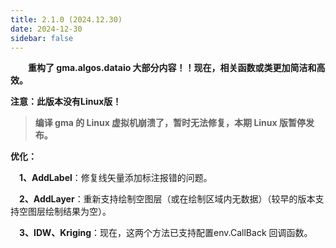 ```yaml
---
title: 2.1.0 (2024.12.30)
date: 2024-12-30
sidebar: false
---
```


**&emsp;　重构了 gma.algos.dataio 大部分内容！！现在，相关函数或类更加简洁和高效。**

<font color="#FF4500"><i class="fas fa-exclamation-circle"></i></font> **注意：此版本没有Linux版！**

> **编译 gma 的 Linux 虚拟机崩溃了，暂时无法修复，本期 Linux 版暂停发布。**

<font color="#3CB371"><i class="fab fa-superpowers"></i></font> **优化：**

**&emsp;1、AddLabel**：修复线矢量添加标注报错的问题。

**&emsp;2、AddLayer**：重新支持绘制空图层（或在绘制区域内无数据）（较早的版本支持空图层绘制结果为空）。

**&emsp;3、IDW、Kriging**：现在，这两个方法已支持配置env.CallBack 回调函数。
